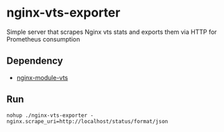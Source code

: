 nginx-vts-exporter
===
Simple server that scrapes Nginx vts stats and exports them via HTTP for Prometheus consumption

Dependency
---
* [nginx-module-vts](https://github.com/vozlt/nginx-module-vts)

Run
---
```
nohup ./nginx-vts-exporter -nginx.scrape_uri=http://localhost/status/format/json
```